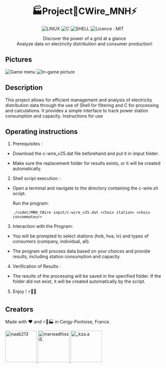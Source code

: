 <h1 align='center'>
  🏭Project🔌CWire_MNH⚡
</h1>

<!---![LINUX](https://img.shields.io/badge/Linux-FCC624?style=for-the-badge&logo=linux&logoColor=black) ![C](https://img.shields.io/badge/C-00599C?style=for-the-badge&logo=c&logoColor=white) ![CMake](https://img.shields.io/badge/CMake-%23008FBA.svg?style=for-the-badge&logo=cmake&logoColor=white) [![Licence](https://img.shields.io/github/license/Ileriayo/markdown-badges?style=for-the-badge)](./LICENSE)-->

<p align='center'>
  <a>
    <img alt="LINUX" src="https://img.shields.io/badge/Linux-FCC624?style=for-the-badge&logo=linux&logoColor=black">
    <img alt="C" src="https://img.shields.io/badge/C-00599C?style=for-the-badge&logo=c&logoColor=white">  
     <img alt="SHELL" src="https://img.shields.io/badge/Shell-00599C?style=for-the-badge&logo=shell&logoColor=yellow">  
    <img alt="Licence : MIT" src="https://img.shields.io/github/license/Ileriayo/markdown-badges?style=for-the-badge">   
  </a>&nbsp;&nbsp;
</p>

<p align='center'>
  Discover the power of a grid at a glance<br>
  Analyze data on electricity distribution and consumer production!  
</p>

## Pictures
![Game menu](https://i.imgur.com/dFwgshV.png)
![In-game picture](https://i.imgur.com/yvEfVcp.png)

## Description

This project allows for efficient management and analysis of electricity distribution data through the use of Shell for filtering and C for processing and calculations. It provides a simple interface to track power station consumption and capacity.
Instructions for use

## Operating instructions

1. Prerequisites :

  - Download the c-wire_v25.dat file beforehand and put it in imput folder.
 
  - Make sure the replacement folder for results exists, or it will be created automatically.
    
2. Shell script execution: :

  -  Open a terminal and navigate to the directory containing the c-wire.sh script.

        Run the program:
        ```
        ./codeC/MNH_CWire input/c-wire_v25.dat <choix station> <choix consommateur>
        ```

3. Interaction with the Program:

  - You will be prompted to select stations (hvb, hva, lv) and types of consumers (company, individual, all).

    
  - The program will process data based on your choices and provide results, including station consumption and capacity.

4. Verification of Results :

  - The results of the processing will be saved in the specified folder. If the folder did not exist, it will be created automatically by the script.

5. Enjoy ! ⚡️🔌💡








## Creators

Made with ❤️ and ⚡🔌🏭 in Cergy-Pontoise, France.




<div>

  <a href="https://github.com/naab213">
    <img src="https://avatars.githubusercontent.com/u/166135232" alt="naab213" width="100">
    
  </a>
  <a href="https://github.com/marwadkhissi5">
    <img src="https://avatars.githubusercontent.com/u/190349291" alt="marwadhissi5" width="100">
 </a>
  <a href="https://github.com/_kza.a">
    <img src="https://avatars.githubusercontent.com/u/167125328" alt="_kza.a" width="100">
  </a>
</div>





<!---
Credits :

[![MIT License](https://img.shields.io/badge/License-MIT-green.svg)](https://choosealicense.com/licenses/mit/)
[![GPLv3 License](https://img.shields.io/badge/License-GPL%20v3-yellow.svg)](https://opensource.org/licenses/)
[![AGPL License](https://img.shields.io/badge/license-AGPL-blue.svg)](http://www.gnu.org/licenses/agpl-3.0)



https://github.com/Naereen/badges
https://github.com/alexandresanlim/Badges4-README.md-Profile/
https://contrib.rocks/preview?repo=naab213%2FProject-CWire_MNH
https://readme.so/fr/editor

